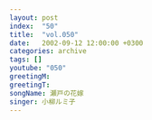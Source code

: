 ```yaml
---
layout: post
index:  "50"
title:  "vol.050"
date:   2002-09-12 12:00:00 +0300
categories: archive
tags: []
youtube: "050"
greetingM: 
greetingT: 
songName: 瀬戸の花嫁
singer: 小柳ルミ子
---
```

